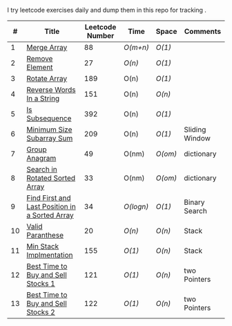 I try leetcode exercises daily and dump them in this repo for tracking . 

|# | Title | Leetcode Number | Time | Space | Comments 
|---| ----- | --------- | ---- | ----- | -------- |
|1 | [Merge Array](https://leetcode.com/problems/merge-sorted-array/description/) | 88 | _O(m+n)_ | _O(1)_ | |
|2 | [Remove Element](https://leetcode.com/problems/remove-element/description/) | 27 | _O(n)_ |_O(1)_ | |
|3 | [Rotate Array](https://leetcode.com/problems/rotate-array/description/) | 189 | O(n) |_O(1)_| |
|4 | [Reverse Words In a String](https://leetcode.com/problems/reverse-words-in-a-string/) | 151 | O(n) |_O(n)_| |
|5 | [Is Subsequence](https://leetcode.com/problems/is-subsequence/) | 392 | O(n) |_O(1)_| |
|6 | [Minimum Size Subarray Sum](https://leetcode.com/problems/minimum-size-subarray-sum/) | 209 | O(n) |_O(1)_| Sliding Window|
|7 | [Group Anagram](https://leetcode.com/problems/group-anagrams/) | 49 | O(nm) |_O(om)_| dictionary|
|8 | [Search in Rotated Sorted Array](https://leetcode.com/problems/search-in-rotated-sorted-array/) | 33 | O(nm) |_O(om)_| dictionary|
|9 | [Find First and Last Position in a Sorted Array](https://leetcode.com/problems/find-first-and-last-position-of-element-in-sorted-array/) | 34 | _O(logn)_ |_O(1)_| Binary Search  |
|10 | [Valid Paranthese](https://leetcode.com/problems/valid-parentheses/) | 20 | _O(n)_ |_O(n)_| Stack|
|11 | [Min Stack Implmentation](https://leetcode.com/problems/min-stack/) | 155 | _O(1)_ |_O(n)_| Stack|
|12 | [Best Time to Buy and Sell Stocks 1](https://leetcode.com/problems/best-time-to-buy-and-sell-stock/) | 121 | _O(1)_ |_O(n)_| two Pointers|
|13 | [Best Time to Buy and Sell Stocks 2](https://leetcode.com/problems/best-time-to-buy-and-sell-stock-ii/) | 122 | _O(1)_ |_O(n)_| two Pointers|